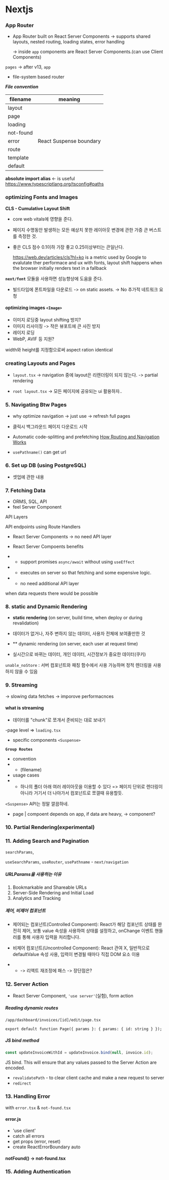 # Nextjs

### App Router

- App Router built on React Server Components
  -> supports shared layouts, nested routing, loading states, error handling

  -> inside `app` components are React Server Components.(can use Client Components)

`pages` -> after v13, `app`

- file-system based router

**_File convention_**

| filename  | meaning                 |
| --------- | ----------------------- |
| layout    |
| page      |
| loading   |
| not-found |
| error     | React Suspense boundary |
| route     |
| template  |
| default   |

**absolute import alias** <- is useful
https://www.typescriptlang.org/tsconfig#paths

### optimizing Fonts and Images

**CLS - Cumulative Layout Shift**

- core web vitals에 영향을 준다.
- 페이지 수명동안 발생하는 모든 예상치 못한 레이아웃 변경에 관한 가증 큰 버스트를 측정한 것.
- 좋은 CLS 점수 0.1이하 가장 좋고 0.25이상부터는 큰일난다.

  https://web.dev/articles/cls?hl=ko
  is a metric used by Google to evalutate ther performace and ux
  with fonts, layout shift happens when the browser initially renders text in a fallback

**`next/font`** 모듈을 사용하면 성능향상에 도움을 준다.

- 빌드타임에 폰트파일을 다운로드 -> on static assets. -> No 추가적 네트워크 요청

#### optimizing images `<Image>`

- 이미지 로딩중 layout shifting 방지?
- 이미지 리사이징 -> 작은 뷰포트에 큰 사진 방지
- 레이지 로딩
- WebP, AVIF 등 지원?

width와 height를 지정함으로써 aspect ration identical

### creating Layouts and Pages

- `layout.tsx`
  -> navigation 중에 layout은 리렌더링이 되지 않는다. -> partial rendering

- `root layout.tsx`
  -> 모든 페이지에 공유되는 ui 활용하자..

### 5. Navigating Btw Pages

- why optimize navigation
  -> just use <a> -> refresh full pages

- <Link> 클릭시 백그라운드 페이지 다운로드 시작
- Automatic code-splitting and prefetching
  [How Routing and Navigation Works](https://nextjs.org/docs/app/building-your-application/routing/linking-and-navigating#how-routing-and-navigation-works)

- `usePathname()` can get url

### 6. Set up DB (using PostgreSQL)

- 셋업에 관한 내용

### 7. Fetching Data

- ORMS, SQL, API
- feel Server Component

API Layers

API endpoints using Route Handlers

- React Server Components -> no need API layer

- React Server Compoents benefits
- - support promises `async/await` without using `useEffect`
- - executes on server so that fetching and some expensive logic.
- - no need additional API layer

when data requests there would be possible

### 8. static and Dynamic Rendering

- **static rendering** (on server, build time, when deploy or during revalidation)

- 데이터가 없거나, 자주 변하지 않는 데이터, 사용자 전체에 보여줄만한 것

- \*\* dynamic rendering (on server, each user at request time)

- 실시간으로 바뀌는 데이터, 개인 데이터, 시간정보가 중요한 데이터(쿠키)

`unable_noStore` : 서버 컴포넌트와 패칭 함수에서 사용 가능하며 정적 렌더링을 사용하지 않을 수 있음

### 9. Streaming

-> slowing data fetches -> imporove performacnces

#### what is streaming

- 데이터를 "chunk"로 쪼개서 준비되는 대로 보내기

-page level => `loading.tsx`

- specific components `<Suspense>`

**`Group Routes`**

- convention
- - (filename)
- usage cases
- - 하나의 폴더 아래 여러 레이아웃을 이용할 수 있다 => 페이지 단위로 렌더링이 아니라 거기서 더 나아가서 컴포넌트로 쪼갤때 유용할듯.

`<Suspense>` API는 정말 깔끔하네.

- page | compoent depends on app, if data are heavy, -> component?

### 10. Partial Rendering(experimental)

### 11. Adding Search and Pagination

`searchParams`,

`useSearchParams`, `useRouter`, `usePathname` - `next/navigation`

##### URLParams을 사용하는 이유

1. Bookmarkable and Shareable URLs
2. Server-Side Rendering and Initial Load
3. Analytics and Tracking

##### 제어, 비제어 컴포넌트

- 제어되는 컴포넌트(Controlled Component): React가 해당 컴포넌트 상태를 완전히 제어, 보통 value 속성을 사용하여 상태를 설정하고, onChange 이벤트 핸들러를 통해 사용자 입력을 처리합니다.

- 비제어 컴포넌트(Uncontrolled Component): React 관여 X, 일반적으로 defaultValue 속성 사용, 입력이 변경될 때마다 직접 DOM 요소 이용
- - -> 리액트 재조정에 패스 -> 장단점은?

### 12. Server Action

- React Server Component, `'use server'`(실험), form action

##### Reading dynamic routes

`/app/dashboard/invoices/[id]/edit/page.tsx`

```tsx
export default function Page({ params }: { params: { id: string } });
```

##### JS bind method

```js
const updateInvoiceWithId = updateInvoice.bind(null, invoice.id);
```

JS bind. This will ensure that any values passed to the Server Action are encoded.

- `revalidatePath` - to clear client cache and make a new request to server
- `redirect`

### 13. Handling Error

with `error.tsx` & `not-found.tsx`

#### error.js

- 'use client'
- catch all errors
- get props (error, reset)
- create ReactErrorBoundary auto

#### notFound() -> not-found.tsx

### 15. Adding Authentication

